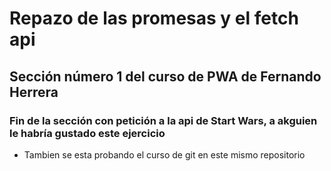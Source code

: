 # Repazo  de las promesas y el fetch api

## Sección número 1 del curso de PWA de Fernando Herrera

### Fin de la sección con petición a la api de Start Wars, a akguien le habría gustado este ejercicio

- Tambien se esta probando el curso de git en este mismo repositorio 
